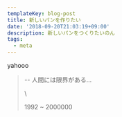 ```yaml
---
templateKey: blog-post
title: 新しいパンを作りたい
date: '2018-09-20T21:03:19+09:00'
description: 新しいパンをつくりたいのん
tags:
  - meta
---
```

yahooo

> \-- 人間には限界がある…
>
> \
>
>
> 1992 ~ 2000000
